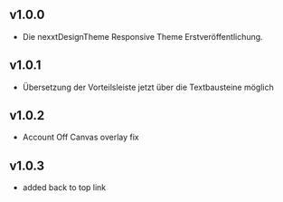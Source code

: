 v1.0.0
----------
- Die nexxtDesignTheme Responsive Theme Erstveröffentlichung.

v1.0.1
----------
- Übersetzung der Vorteilsleiste jetzt über die Textbausteine möglich

v1.0.2
----------
- Account Off Canvas overlay fix

v1.0.3
----------
- added back to top link
